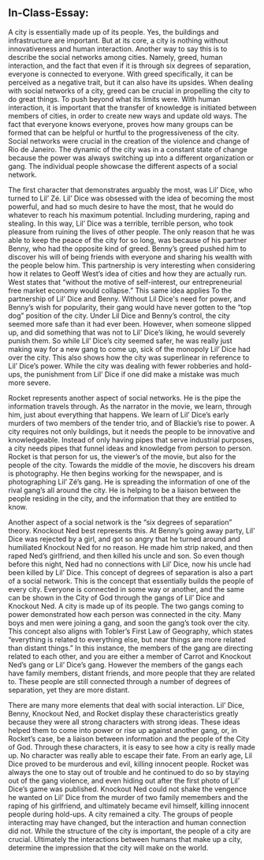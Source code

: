 ## In-Class-Essay:

A city is essentially made up of its people. Yes, the buildings and infrastructure are important. But at its core, a city is nothing without innovativeness and human interaction. Another way to say this is to describe the social networks among cities. Namely, greed, human interaction, and the fact that even if it is through six degrees of separation, everyone is connected to everyone. With greed specifically, it can be perceived as a negative trait, but it can also have its upsides. When dealing with social networks of a city, greed can be crucial in propelling the city to do great things. To push beyond what its limits were. With human interaction, it is important that the transfer of knowledge is initiated between members of cities, in order to create new ways and update old ways. The fact that everyone knows everyone, proves how many groups can be formed that can be helpful or hurtful to the progressiveness of the city. Social networks were crucial in the creation of the violence and change of Rio de Janeiro. The dynamic of the city was in a constant state of change because the power was always switching up into a different organization or gang. The individual people showcase the different aspects of a social network. 

The first character that demonstrates arguably the most, was Lil’ Dice, who turned to Lil’ Zé. Lil’ Dice was obsessed with the idea of becoming the most powerful, and had so much desire to have the most, that he would do whatever to reach his maximum potential. Including murdering, raping and stealing. In this way, Lil’ Dice was a terrible, terrible person, who took pleasure from ruining the lives of other people. The only reason that he was able to keep the peace of the city for so long, was because of his partner Benny, who had the opposite kind of greed. Benny’s greed pushed him to discover his will of being friends with everyone and sharing his wealth with the people below him. This partnership is very interesting when considering how it relates to Geoff West’s idea of cities and how they are actually run. West states that “without the motive of self-interest, our entrepreneurial free market economy would collapse.” This same idea applies To the partnership of Lil’ Dice and Benny. Without Lil Dice's need for power, and Benny’s wish for popularity, their gang would have never gotten to the “top dog” position of the city. Under Lil Dice and Benny’s control, the city seemed more safe than it had ever been. However, when someone slipped up, and did something that was not to Lil’ Dice’s liking, he would severely punish them. So while Lil’ Dice’s  city seemed safer, he was really just making way for a new gang to come up, sick of the monopoly Lil’ Dice had over the city. This also shows how the city was superlinear in reference to Lil’ Dice’s power. While the city was dealing with fewer robberies and hold-ups, the punishment from Lil’ Dice if one did make a mistake was much more severe. 

Rocket represents another aspect of social networks. He is the pipe the information travels through. As the narrator in the movie, we learn, through him, just about everything that happens. We learn of Lil’ Dice’s early murders of two members of the tender trio, and of Blackie’s rise to power. A city requires not only buildings, but it needs the people to be innovative and knowledgeable. Instead of only having pipes that serve industrial purposes, a city needs pipes that funnel ideas and knowledge from person to person. Rocket is that person for us, the viewer’s of the movie, but also for the people of the city. Towards the middle of the movie, he discovers his dream is photography. He then begins working for the newspaper, and is photographing Lil’ Zé’s gang. He is spreading the information of one of the rival gang’s all around the city. He is helping to be a liaison between the people residing in the city, and the information that they are entitled to know. 

Another aspect of a social network is the “six degrees of separation” theory. Knockout Ned best represents this. At Benny’s going away party, Lil’ Dice was rejected by a girl, and got so angry that he turned around and humiliated Knockout Ned for no reason. He made him strip naked, and then raped Ned’s girlfriend, and then killed his uncle and son. So even though before this night, Ned had no connections with Lil’ Dice, now his uncle had been killed by Lil’ Dice. This concept of degrees of separation is also a part of a social network. This is the concept that essentially builds the people of every city. Everyone is connected in some way or another, and the same can be shown in the City of God through the gangs of Lil’ Dice and Knockout Ned. A city is made up of its people. The two gangs coming to power demonstrated how each person was connected in the city. Many boys and men were joining a gang, and soon the gang’s took over the city. This concept also aligns with Tobler’s First Law of Geography, which states “everything is related to everything else, but near things are more related than distant things.” In this instance, the members of the gang are directing related to each other, and you are either a member of Carrot and Knockout Ned’s gang or Lil’ Dice’s gang. However the members of the gangs each have family members, distant friends, and more people that they are related to. These people are still connected through a number of degrees of separation, yet they are more distant. 

There are many more elements that deal with social interaction. Lil’ Dice, Benny, Knockout Ned, and Rocket display these characteristics greatly because they were all strong characters with strong ideas. These ideas helped them to come into power or rise up against another gang, or, in Rocket’s case, be a liaison between information and the people of the City of God. Through these characters, it is easy to see how a city is really made up. No character was really able to escape their fate. From an early age, Lil Dice proved to be murderous and evil, killing innocent people. Rocket was always the one to stay out of trouble and he continued to do so by staying out of the gang violence, and even hiding out after the first photo of Lil’ Dice’s game was published. Knockout Ned could not shake the vengence he wanted on Lil’ Dice from the murder of two family memembers and the raping of his girlfriend, and ultimately became evil himself, killing innocent people during hold-ups. A city remained a city. The groups of people interacting may have changed, but the interaction and human connection did not. While the structure of the city is important, the people of a city are crucial. Ultimately the interactions between humans that make up a city, determine the impression that the city will make on the world. 
	
